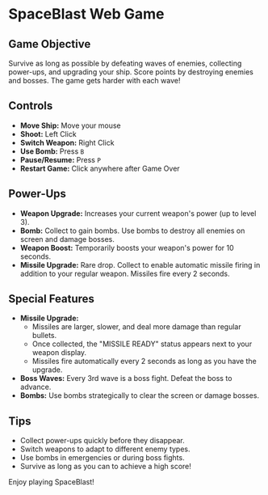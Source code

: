 # SpaceBlast Web Game

## Game Objective
Survive as long as possible by defeating waves of enemies, collecting power-ups, and upgrading your ship. Score points by destroying enemies and bosses. The game gets harder with each wave!

## Controls
- **Move Ship:** Move your mouse
- **Shoot:** Left Click
- **Switch Weapon:** Right Click
- **Use Bomb:** Press `B`
- **Pause/Resume:** Press `P`
- **Restart Game:** Click anywhere after Game Over

## Power-Ups
- **Weapon Upgrade:** Increases your current weapon's power (up to level 3).
- **Bomb:** Collect to gain bombs. Use bombs to destroy all enemies on screen and damage bosses.
- **Weapon Boost:** Temporarily boosts your weapon's power for 10 seconds.
- **Missile Upgrade:** Rare drop. Collect to enable automatic missile firing in addition to your regular weapon. Missiles fire every 2 seconds.

## Special Features
- **Missile Upgrade:**
  - Missiles are larger, slower, and deal more damage than regular bullets.
  - Once collected, the "MISSILE READY" status appears next to your weapon display.
  - Missiles fire automatically every 2 seconds as long as you have the upgrade.
- **Boss Waves:** Every 3rd wave is a boss fight. Defeat the boss to advance.
- **Bombs:** Use bombs strategically to clear the screen or damage bosses.

## Tips
- Collect power-ups quickly before they disappear.
- Switch weapons to adapt to different enemy types.
- Use bombs in emergencies or during boss fights.
- Survive as long as you can to achieve a high score!

Enjoy playing SpaceBlast! 
